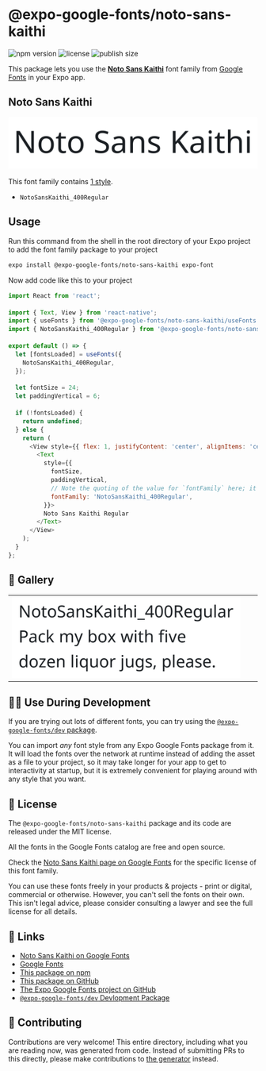 # @expo-google-fonts/noto-sans-kaithi

![npm version](https://flat.badgen.net/npm/v/@expo-google-fonts/noto-sans-kaithi)
![license](https://flat.badgen.net/github/license/expo/google-fonts)
![publish size](https://flat.badgen.net/packagephobia/install/@expo-google-fonts/noto-sans-kaithi)

This package lets you use the [**Noto Sans Kaithi**](https://fonts.google.com/specimen/Noto+Sans+Kaithi) font family from [Google Fonts](https://fonts.google.com/) in your Expo app.

## Noto Sans Kaithi

![Noto Sans Kaithi](./font-family.png)

This font family contains [1 style](#-gallery).

- `NotoSansKaithi_400Regular`

## Usage

Run this command from the shell in the root directory of your Expo project to add the font family package to your project
```sh
expo install @expo-google-fonts/noto-sans-kaithi expo-font
```

Now add code like this to your project
```js
import React from 'react';

import { Text, View } from 'react-native';
import { useFonts } from '@expo-google-fonts/noto-sans-kaithi/useFonts';
import { NotoSansKaithi_400Regular } from '@expo-google-fonts/noto-sans-kaithi/400Regular';

export default () => {
  let [fontsLoaded] = useFonts({
    NotoSansKaithi_400Regular,
  });

  let fontSize = 24;
  let paddingVertical = 6;

  if (!fontsLoaded) {
    return undefined;
  } else {
    return (
      <View style={{ flex: 1, justifyContent: 'center', alignItems: 'center' }}>
        <Text
          style={{
            fontSize,
            paddingVertical,
            // Note the quoting of the value for `fontFamily` here; it expects a string!
            fontFamily: 'NotoSansKaithi_400Regular',
          }}>
          Noto Sans Kaithi Regular
        </Text>
      </View>
    );
  }
};

```

## 🔡 Gallery


||||
|-|-|-|
|![NotoSansKaithi_400Regular](.//400Regular/NotoSansKaithi_400Regular.ttf.png)||||


## 👩‍💻 Use During Development

If you are trying out lots of different fonts, you can try using the [`@expo-google-fonts/dev` package](https://github.com/freeboub/google-fonts/tree/master/font-packages/dev#readme).

You can import *any* font style from any Expo Google Fonts package from it. It will load the fonts
over the network at runtime instead of adding the asset as a file to your project, so it may take longer
for your app to get to interactivity at startup, but it is extremely convenient
for playing around with any style that you want.

## 📖 License

The `@expo-google-fonts/noto-sans-kaithi` package and its code are released under the MIT license.

All the fonts in the Google Fonts catalog are free and open source.

Check the [Noto Sans Kaithi page on Google Fonts](https://fonts.google.com/specimen/Noto+Sans+Kaithi) for the specific license of this font family.

You can use these fonts freely in your products & projects - print or digital, commercial or otherwise. However, you can't sell the fonts on their own. This isn't legal advice, please consider consulting a lawyer and see the full license for all details.

## 🔗 Links

- [Noto Sans Kaithi on Google Fonts](https://fonts.google.com/specimen/Noto+Sans+Kaithi)
- [Google Fonts](https://fonts.google.com/)
- [This package on npm](https://www.npmjs.com/package/@expo-google-fonts/noto-sans-kaithi)
- [This package on GitHub](https://github.com/freeboub/google-fonts/tree/master/font-packages/noto-sans-kaithi)
- [The Expo Google Fonts project on GitHub](https://github.com/freeboub/google-fonts)
- [`@expo-google-fonts/dev` Devlopment Package](https://github.com/freeboub/google-fonts/tree/master/font-packages/dev)

## 🤝 Contributing

Contributions are very welcome! This entire directory, including what you are reading now, was generated from code. Instead of submitting PRs to this directly, please make contributions to [the generator](https://github.com/freeboub/google-fonts/tree/master/packages/generator) instead.
